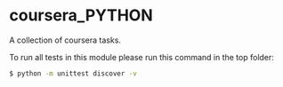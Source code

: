 # coursera_PYTHON
A collection of coursera tasks.

To run all tests in this module please run this command in the top folder:
```bash
$ python -m unittest discover -v
```
